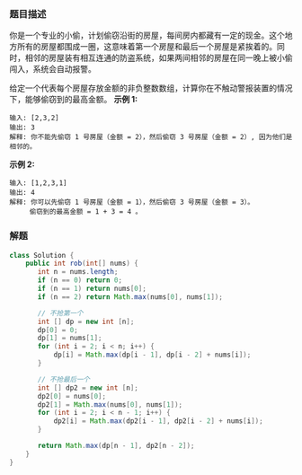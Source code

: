 ### 题目描述
你是一个专业的小偷，计划偷窃沿街的房屋，每间房内都藏有一定的现金。这个地方所有的房屋都围成一圈，这意味着第一个房屋和最后一个房屋是紧挨着的。同时，相邻的房屋装有相互连通的防盗系统，如果两间相邻的房屋在同一晚上被小偷闯入，系统会自动报警。

给定一个代表每个房屋存放金额的非负整数数组，计算你在不触动警报装置的情况下，能够偷窃到的最高金额。
**示例 1:**
```
输入: [2,3,2]
输出: 3
解释: 你不能先偷窃 1 号房屋（金额 = 2），然后偷窃 3 号房屋（金额 = 2）, 因为他们是相邻的。
```

**示例 2:**
```
输入: [1,2,3,1]
输出: 4
解释: 你可以先偷窃 1 号房屋（金额 = 1），然后偷窃 3 号房屋（金额 = 3）。
     偷窃到的最高金额 = 1 + 3 = 4 。
```

### 解题
```java
class Solution {
    public int rob(int[] nums) {
       int n = nums.length;
       if (n == 0) return 0;
       if (n == 1) return nums[0];
       if (n == 2) return Math.max(nums[0], nums[1]);

       // 不抢第一个
       int [] dp = new int [n];
       dp[0] = 0;
       dp[1] = nums[1];
       for (int i = 2; i < n; i++) {
           dp[i] = Math.max(dp[i - 1], dp[i - 2] + nums[i]);
       }

       // 不抢最后一个
       int [] dp2 = new int [n];
       dp2[0] = nums[0];
       dp2[1] = Math.max(nums[0], nums[1]);
       for (int i = 2; i < n - 1; i++) {
           dp2[i] = Math.max(dp2[i - 1], dp2[i - 2] + nums[i]);
       }

       return Math.max(dp[n - 1], dp2[n - 2]);
    }
}
```